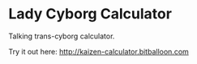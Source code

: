 # Lady Cyborg Calculator

Talking trans-cyborg calculator.

Try it out here:
http://kaizen-calculator.bitballoon.com
